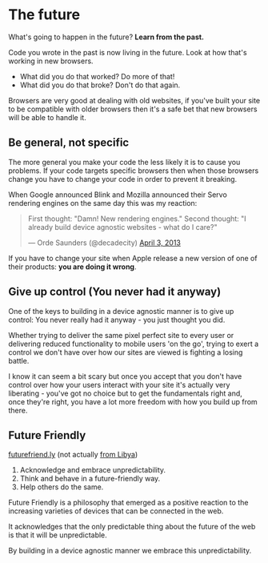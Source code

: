 # The future
What's going to happen in the future?  **Learn from the past.**

Code you wrote in the past is now living in the future.  Look at how that's working in new browsers.

 * What did you do that worked?  Do more of that!
 * What did you do that broke?  Don't do that again.

Browsers are very good at dealing with old websites, if you've built your site to be compatible with older browsers then it's a safe bet that new browsers will be able to handle it.

## Be general, not specific
The more general you make your code the less likely it is to cause you problems.  If your code targets specific browsers then when those browsers change you have to change your code in order to prevent it breaking.

When Google announced Blink and Mozilla announced their Servo rendering engines on the same day this was my reaction:
<blockquote class="twitter-tweet boxout"><p>First thought: &quot;Damn! New rendering engines.&quot; Second thought: &quot;I already build device agnostic websites - what do I care?&quot;</p>&mdash; Orde Saunders (@decadecity) <a href="https://twitter.com/decadecity/statuses/319584869191651328">April 3, 2013</a></blockquote>

If you have to change your site when Apple release a new version of one of their products: **you are doing it wrong**.

## Give up control (You never had it anyway)
One of the keys to building in a device agnostic manner is to give up control: You never really had it anyway - you just thought you did.

Whether trying to deliver the same pixel perfect site to every user or delivering reduced functionality to mobile users 'on the go', trying to exert a control we don't have over how our sites are viewed is fighting a losing battle.

I know it can seem a bit scary but once you accept that you don't have control over how your users interact with your site it's actually very liberating - you've got no choice but to get the fundamentals right and, once they're right, you have a lot more freedom with how you build up from there.

## Future Friendly

<a href="http://futurefriend.ly">futurefriend.ly</a> (not actually <a href="https://en.wikipedia.org/wiki/.ly">from Libya</a>)</p>

  1. Acknowledge and embrace unpredictability.
  2. Think and behave in a future-friendly way.
  3. Help others do the same.

Future Friendly is a philosophy that emerged as a positive reaction to the increasing varieties of devices that can be connected in the web.

It acknowledges that the only predictable thing about the future of the web is that it will be unpredictable.

By building in a device agnostic manner we embrace this unpredictability.
